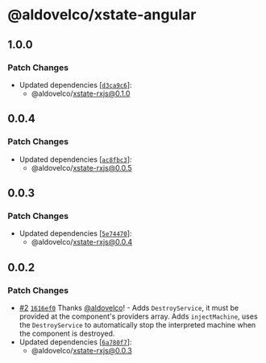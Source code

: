 # @aldovelco/xstate-angular

## 1.0.0

### Patch Changes

- Updated dependencies [[`d3ca9c6`](https://github.com/aldovelco/xstate-libs/commit/d3ca9c6d55526298da98cbbff6667da5584993a8)]:
  - @aldovelco/xstate-rxjs@0.1.0

## 0.0.4

### Patch Changes

- Updated dependencies [[`ac8fbc3`](https://github.com/aldovelco/xstate-libs/commit/ac8fbc3a5ec0fd1de06aa503fa660d8b91be2fff)]:
  - @aldovelco/xstate-rxjs@0.0.5

## 0.0.3

### Patch Changes

- Updated dependencies [[`5e74470`](https://github.com/aldovelco/xstate-libs/commit/5e744707c398437eb7ae327a1c56ac33d126de90)]:
  - @aldovelco/xstate-rxjs@0.0.4

## 0.0.2

### Patch Changes

- [#2](https://github.com/aldovelco/xstate-libs/pull/2) [`1616ef0`](https://github.com/aldovelco/xstate-libs/commit/1616ef097fa6f72ddc442e7f5fce163219c0320f) Thanks [@aldovelco](https://github.com/aldovelco)! - Adds `DestroyService`, it must be provided at the component's providers array.
  Adds `injectMachine`, uses the `DestroyService` to automatically stop the interpreted machine when the component is destroyed.
- Updated dependencies [[`6a780f7`](https://github.com/aldovelco/xstate-libs/commit/6a780f753a3882d6125194e69b9330a3505920a3)]:
  - @aldovelco/xstate-rxjs@0.0.3
